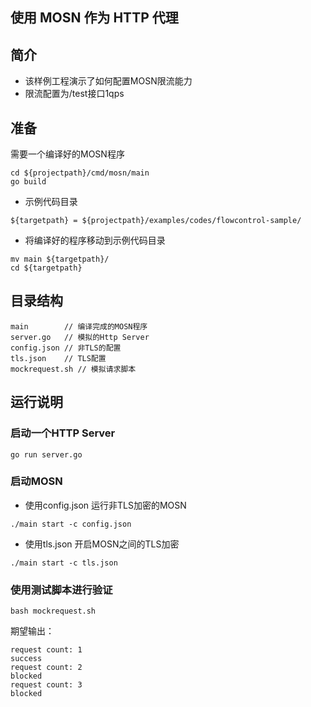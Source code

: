 ## 使用 MOSN 作为 HTTP 代理

## 简介

+ 该样例工程演示了如何配置MOSN限流能力
+ 限流配置为/test接口1qps

## 准备

需要一个编译好的MOSN程序
```
cd ${projectpath}/cmd/mosn/main
go build
```

+ 示例代码目录

```
${targetpath} = ${projectpath}/examples/codes/flowcontrol-sample/
```

+ 将编译好的程序移动到示例代码目录

```
mv main ${targetpath}/
cd ${targetpath}
```


## 目录结构

```
main        // 编译完成的MOSN程序
server.go   // 模拟的Http Server
config.json // 非TLS的配置
tls.json    // TLS配置
mockrequest.sh // 模拟请求脚本
```

## 运行说明

### 启动一个HTTP Server

```
go run server.go
```

### 启动MOSN

+ 使用config.json 运行非TLS加密的MOSN

```
./main start -c config.json
```

+ 使用tls.json 开启MOSN之间的TLS加密

```
./main start -c tls.json
```


### 使用测试脚本进行验证

```
bash mockrequest.sh
```

期望输出：

```text
request count: 1
success
request count: 2
blocked
request count: 3
blocked
```
